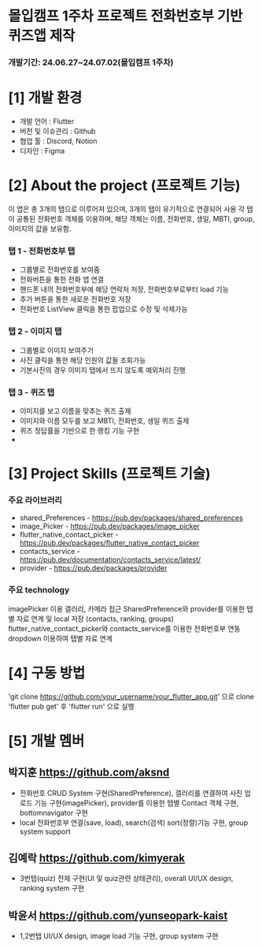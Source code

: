 # 몰입캠프 1주차 프로젝트  전화번호부 기반 퀴즈앱 제작

### 개발기간: 24.06.27~24.07.02(몰입캠프 1주차)

# [1] 개발 환경

- 개발 언어 : Flutter
- 버전 및 이슈관리 : Github
- 협업 툴 : Discord, Notion
- 디자인 : Figma

# [2] About the project (프로젝트 기능)
이 앱은 총 3개의 탭으로 이루어져 있으며, 3개의 탭이 유기적으로 연결되어 사용
각 탭이 공통된 전화번호 객체를 이용하며, 해당 객체는 이름, 전화번호, 생일, MBTI, group, 이미지의 값을 보유함.

### 탭 1 - 전화번호부 탭
- 그룹별로 전화번호를 보여줌
- 전화버튼을 통한 전화 앱 연결
- 핸드폰 내의 전화번호부에 해당 연락처 저장, 전화번호부로부터 load 기능
- 추가 버튼을 통한 새로운 전화번호 저장
- 전화번호 ListView 클릭을 통한 팝업으로 수정 및 삭제가능

### 탭 2 - 이미지 탭
- 그룹별로 이미지 보여주기
- 사진 클릭을 통한 해당 인원의 값들 조회가능
- 기본사진의 경우 이미지 탭에서 뜨지 않도록 예외처리 진행 

### 탭 3 - 퀴즈 탭
- 이미지를 보고 이름을 맞추는 퀴즈 출제
- 이미지와 이름 모두를 보고 MBTI, 전화번호, 생일 퀴즈 출제
- 퀴즈 정답률을 기반으로 한 랭킹 기능 구현
- 

# [3] Project Skills (프로젝트 기술)

### 주요 라이브러리 
- shared_Preferences - <https://pub.dev/packages/shared_preferences>
- image_Picker - <https://pub.dev/packages/image_picker>
- flutter_native_contact_picker - <https://pub.dev/packages/flutter_native_contact_picker>
- contacts_service - <https://pub.dev/documentation/contacts_service/latest/>
- provider - <https://pub.dev/packages/provider>

### 주요 technology
imagePicker 이용 갤러리, 카메라 접근
SharedPreference와 provider를 이용한 탭별 자료 연계 및 local 저장 (contacts, ranking, groups)
flutter_native_contact_picker와 contacts_service를 이용한 전화번호부 연동
dropdown 이용하여 탭별 자료 연계

# [4] 구동 방법
'git clone https://github.com/your_username/your_flutter_app.git' 으로 clone
'flutter pub get' 후 'flutter run' 으로 실행



# [5] 개발 멤버

## 박지훈 <https://github.com/aksnd>
- 전화번호 CRUD System 구현(SharedPreference), 갤러리를 연결하여 사진 업로드 기능 구현(imagePicker), provider를 이용한 탭별 Contact 객체 구현, bottomnavigator 구현
- local 전화번호부 연결(save, load), search(검색) sort(정렬)기능 구현, group system support 
## 김예락 <https://github.com/kimyerak>
- 3번탭(quiz) 전체 구현(UI 및 quiz관련 상태관리), overall UI/UX design, ranking system 구현
## 박윤서 <https://github.com/yunseopark-kaist>
- 1,2번탭 UI/UX design, image load 기능 구현, group system 구현



